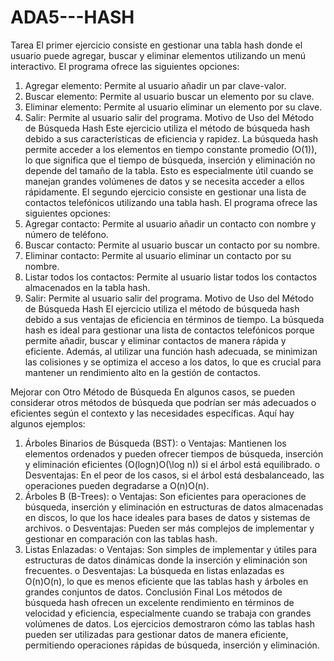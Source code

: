 # ADA5---HASH
Tarea 
El primer ejercicio consiste en gestionar una tabla hash donde el usuario puede agregar, buscar y eliminar elementos utilizando un menú interactivo. El programa ofrece las siguientes opciones:
1.	Agregar elemento: Permite al usuario añadir un par clave-valor.
2.	Buscar elemento: Permite al usuario buscar un elemento por su clave.
3.	Eliminar elemento: Permite al usuario eliminar un elemento por su clave.
4.	Salir: Permite al usuario salir del programa.
Motivo de Uso del Método de Búsqueda Hash
Este ejercicio utiliza el método de búsqueda hash debido a sus características de eficiencia y rapidez. La búsqueda hash permite acceder a los elementos en tiempo constante promedio (O(1)), lo que significa que el tiempo de búsqueda, inserción y eliminación no depende del tamaño de la tabla. Esto es especialmente útil cuando se manejan grandes volúmenes de datos y se necesita acceder a ellos rápidamente.
El segundo ejercicio consiste en gestionar una lista de contactos telefónicos utilizando una tabla hash. El programa ofrece las siguientes opciones:
1.	Agregar contacto: Permite al usuario añadir un contacto con nombre y número de teléfono.
2.	Buscar contacto: Permite al usuario buscar un contacto por su nombre.
3.	Eliminar contacto: Permite al usuario eliminar un contacto por su nombre.
4.	Listar todos los contactos: Permite al usuario listar todos los contactos almacenados en la tabla hash.
5.	Salir: Permite al usuario salir del programa.
Motivo de Uso del Método de Búsqueda Hash
El ejercicio utiliza el método de búsqueda hash debido a sus ventajas de eficiencia en términos de tiempo. La búsqueda hash es ideal para gestionar una lista de contactos telefónicos porque permite añadir, buscar y eliminar contactos de manera rápida y eficiente. Además, al utilizar una función hash adecuada, se minimizan las colisiones y se optimiza el acceso a los datos, lo que es crucial para mantener un rendimiento alto en la gestión de contactos.



Mejorar con Otro Método de Búsqueda
En algunos casos, se pueden considerar otros métodos de búsqueda que podrían ser más adecuados o eficientes según el contexto y las necesidades específicas. Aquí hay algunos ejemplos:
1.	Árboles Binarios de Búsqueda (BST):
o	Ventajas: Mantienen los elementos ordenados y pueden ofrecer tiempos de búsqueda, inserción y eliminación eficientes (O(log⁡n)O(\log n)) si el árbol está equilibrado.
o	Desventajas: En el peor de los casos, si el árbol está desbalanceado, las operaciones pueden degradarse a O(n)O(n).
2.	Árboles B (B-Trees):
o	Ventajas: Son eficientes para operaciones de búsqueda, inserción y eliminación en estructuras de datos almacenadas en discos, lo que los hace ideales para bases de datos y sistemas de archivos.
o	Desventajas: Pueden ser más complejos de implementar y gestionar en comparación con las tablas hash.
3.	Listas Enlazadas:
o	Ventajas: Son simples de implementar y útiles para estructuras de datos dinámicas donde la inserción y eliminación son frecuentes.
o	Desventajas: La búsqueda en listas enlazadas es O(n)O(n), lo que es menos eficiente que las tablas hash y árboles en grandes conjuntos de datos.
Conclusión Final
Los métodos de búsqueda hash ofrecen un excelente rendimiento en términos de velocidad y eficiencia, especialmente cuando se trabaja con grandes volúmenes de datos. Los ejercicios demostraron cómo las tablas hash pueden ser utilizadas para gestionar datos de manera eficiente, permitiendo operaciones rápidas de búsqueda, inserción y eliminación.
